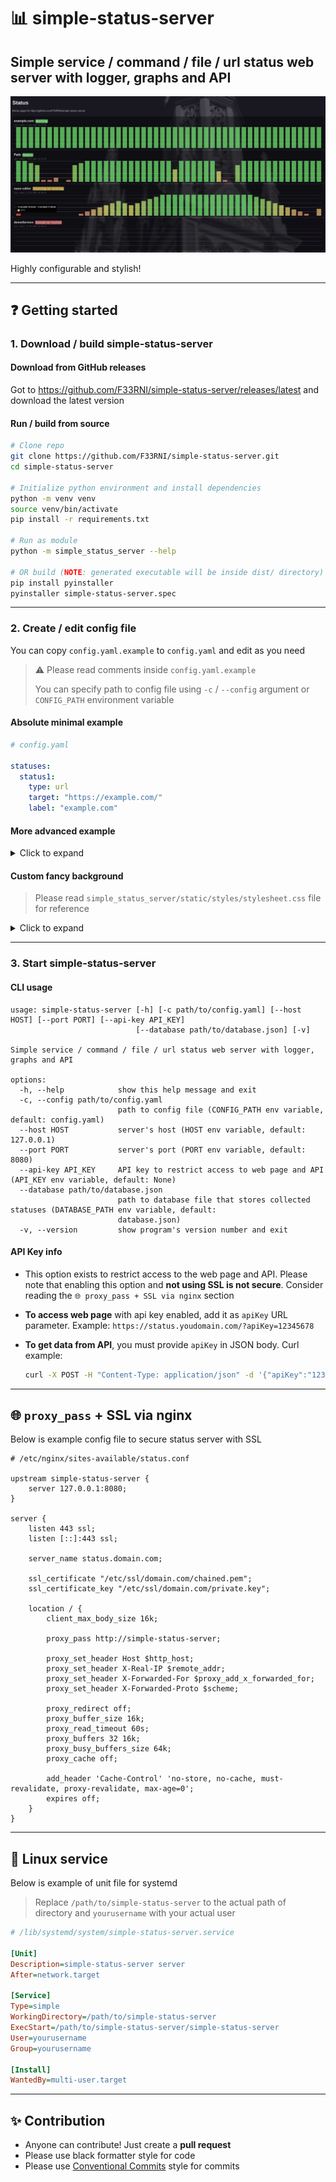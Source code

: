 # 📊 simple-status-server

## Simple service / command / file / url status web server with logger, graphs and API

![Banner](banner.jpg)

Highly configurable and stylish!

----------

## ❓ Getting started

### 1. Download / build simple-status-server

#### Download from GitHub releases

Got to <https://github.com/F33RNI/simple-status-server/releases/latest> and download the latest version

#### Run / build from source

```bash
# Clone repo
git clone https://github.com/F33RNI/simple-status-server.git
cd simple-status-server

# Initialize python environment and install dependencies
python -m venv venv
source venv/bin/activate
pip install -r requirements.txt

# Run as module
python -m simple_status_server --help

# OR build (NOTE: generated executable will be inside dist/ directory)
pip install pyinstaller
pyinstaller simple-status-server.spec
```

----------

### 2. Create / edit config file

You can copy `config.yaml.example` to `config.yaml` and edit as you need

> ⚠️ Please read comments inside `config.yaml.example`
>
> You can specify path to config file using `-c` / `--config` argument or `CONFIG_PATH` environment variable

#### Absolute minimal example

```yaml
# config.yaml

statuses:
  status1:
    type: url
    target: "https://example.com/"
    label: "example.com"
```

#### More advanced example

<details>
<summary>Click to expand</summary>

```yaml
# config.yaml

logging:
  level: info

server:
  host: 127.0.0.1
  port: 8080
  api_key: 12345678

page:
  description: "Current status of services"

database_path: "database.json"

statuses:
  demoURL1:
    type: url
    target: "https://example.com/"
    interval: 1m
    checks_per_bar: 10
    label: "example.com"
  demoURL2:
    type: url
    target: "https://pypi.org/"
    label: "PyPi"
  demoService:
    type: service
    target: "something.service"
    interval: 1m
    checks_per_bar: 5
    value_working: "Running"
    value_not_working: "Exited or failed"
    no_intermediate_value: true
```

</details>

#### Custom fancy background

> Please read `simple_status_server/static/styles/stylesheet.css` file for reference

<details>
<summary>Click to expand</summary>

```yaml
#...

page:
  extra_css: 'body { background-color: black; background: linear-gradient(0deg, oklch(21.56% 6.267126% 291 / 70%), oklch(21.56% 6.267126% 291 / 70%)), url(https://upload.wikimedia.org/wikipedia/commons/thumb/0/05/2006-02-15_Piping.jpg/1280px-2006-02-15_Piping.jpg) no-repeat fixed; background-size: cover; min-height: 100%; height: 100%; } .status { background-color: rgba(0, 0, 0, 0.4); backdrop-filter: blur(4px); }'

#...
```

</details>

----------

### 3. Start simple-status-server

#### CLI usage

```text
usage: simple-status-server [-h] [-c path/to/config.yaml] [--host HOST] [--port PORT] [--api-key API_KEY]
                            [--database path/to/database.json] [-v]

Simple service / command / file / url status web server with logger, graphs and API

options:
  -h, --help            show this help message and exit
  -c, --config path/to/config.yaml
                        path to config file (CONFIG_PATH env variable, default: config.yaml)
  --host HOST           server's host (HOST env variable, default: 127.0.0.1)
  --port PORT           server's port (PORT env variable, default: 8080)
  --api-key API_KEY     API key to restrict access to web page and API (API_KEY env variable, default: None)
  --database path/to/database.json
                        path to database file that stores collected statuses (DATABASE_PATH env variable, default:
                        database.json)
  -v, --version         show program's version number and exit
```

#### API Key info

- This option exists to restrict access to the web page and API. Please note that enabling this option and **not
using SSL is not secure**. Consider reading the `🌐 proxy_pass + SSL via nginx` section

- **To access web page** with api key enabled, add it as `apiKey` URL parameter. Example:
`https://status.youdomain.com/?apiKey=12345678`

- **To get data from API**, you must provide `apiKey` in JSON body. Curl example:

    ```bash
    curl -X POST -H "Content-Type: application/json" -d '{"apiKey":"12345678"}' https://status.youdomain.com/
    ```

----------

## 🌐 `proxy_pass` + SSL via nginx

Below is example config file to secure status server with SSL

```nginx
# /etc/nginx/sites-available/status.conf

upstream simple-status-server {
    server 127.0.0.1:8080;
}

server {
    listen 443 ssl;
    listen [::]:443 ssl;

    server_name status.domain.com;

    ssl_certificate "/etc/ssl/domain.com/chained.pem";
    ssl_certificate_key "/etc/ssl/domain.com/private.key";

    location / {
        client_max_body_size 16k;

        proxy_pass http://simple-status-server;

        proxy_set_header Host $http_host;
        proxy_set_header X-Real-IP $remote_addr;
        proxy_set_header X-Forwarded-For $proxy_add_x_forwarded_for;
        proxy_set_header X-Forwarded-Proto $scheme;

        proxy_redirect off;
        proxy_buffer_size 16k;
        proxy_read_timeout 60s;
        proxy_buffers 32 16k;
        proxy_busy_buffers_size 64k;
        proxy_cache off;

        add_header 'Cache-Control' 'no-store, no-cache, must-revalidate, proxy-revalidate, max-age=0';
        expires off;
    }
}
```

----------

## 🐧 Linux service

Below is example of unit file for systemd

> Replace `/path/to/simple-status-server` to the actual path of directory and `yourusername` with your actual user

```ini
# /lib/systemd/system/simple-status-server.service

[Unit]
Description=simple-status-server server
After=network.target

[Service]
Type=simple
WorkingDirectory=/path/to/simple-status-server
ExecStart=/path/to/simple-status-server/simple-status-server
User=yourusername
Group=yourusername

[Install]
WantedBy=multi-user.target

```

----------

## ✨ Contribution

- Anyone can contribute! Just create a **pull request**
- Please use black formatter style for code
- Please use [Conventional Commits](https://www.conventionalcommits.org/en/v1.0.0/#specification>) style for commits
